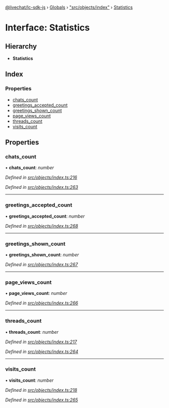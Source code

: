 [@livechat/lc-sdk-js](../README.md) › [Globals](../globals.md) › ["src/objects/index"](../modules/_src_objects_index_.md) › [Statistics](_src_objects_index_.statistics.md)

# Interface: Statistics

## Hierarchy

* **Statistics**

## Index

### Properties

* [chats_count](_src_objects_index_.statistics.md#chats_count)
* [greetings_accepted_count](_src_objects_index_.statistics.md#greetings_accepted_count)
* [greetings_shown_count](_src_objects_index_.statistics.md#greetings_shown_count)
* [page_views_count](_src_objects_index_.statistics.md#page_views_count)
* [threads_count](_src_objects_index_.statistics.md#threads_count)
* [visits_count](_src_objects_index_.statistics.md#visits_count)

## Properties

###  chats_count

• **chats_count**: *number*

*Defined in [src/objects/index.ts:216](https://github.com/livechat/lc-sdk-js/blob/04572ce/src/objects/index.ts#L216)*

*Defined in [src/objects/index.ts:263](https://github.com/livechat/lc-sdk-js/blob/04572ce/src/objects/index.ts#L263)*

___

###  greetings_accepted_count

• **greetings_accepted_count**: *number*

*Defined in [src/objects/index.ts:268](https://github.com/livechat/lc-sdk-js/blob/04572ce/src/objects/index.ts#L268)*

___

###  greetings_shown_count

• **greetings_shown_count**: *number*

*Defined in [src/objects/index.ts:267](https://github.com/livechat/lc-sdk-js/blob/04572ce/src/objects/index.ts#L267)*

___

###  page_views_count

• **page_views_count**: *number*

*Defined in [src/objects/index.ts:266](https://github.com/livechat/lc-sdk-js/blob/04572ce/src/objects/index.ts#L266)*

___

###  threads_count

• **threads_count**: *number*

*Defined in [src/objects/index.ts:217](https://github.com/livechat/lc-sdk-js/blob/04572ce/src/objects/index.ts#L217)*

*Defined in [src/objects/index.ts:264](https://github.com/livechat/lc-sdk-js/blob/04572ce/src/objects/index.ts#L264)*

___

###  visits_count

• **visits_count**: *number*

*Defined in [src/objects/index.ts:218](https://github.com/livechat/lc-sdk-js/blob/04572ce/src/objects/index.ts#L218)*

*Defined in [src/objects/index.ts:265](https://github.com/livechat/lc-sdk-js/blob/04572ce/src/objects/index.ts#L265)*
